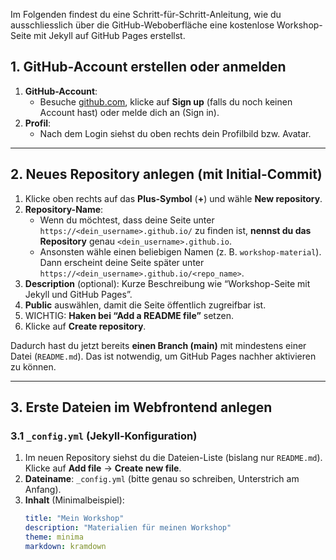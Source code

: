 Im Folgenden findest du eine Schritt-für-Schritt-Anleitung, wie du ausschliesslich über die GitHub-Weboberfläche eine kostenlose Workshop-Seite mit Jekyll auf GitHub Pages erstellst. 

## 1. GitHub-Account erstellen oder anmelden

1. **GitHub-Account**:  
   - Besuche [github.com](https://github.com), klicke auf **Sign up** (falls du noch keinen Account hast) oder melde dich an (Sign in).  
2. **Profil**:  
   - Nach dem Login siehst du oben rechts dein Profilbild bzw. Avatar.

---

## 2. Neues Repository anlegen (mit Initial-Commit)

1. Klicke oben rechts auf das **Plus-Symbol** (**+**) und wähle **New repository**.  
2. **Repository-Name**:  
   - Wenn du möchtest, dass deine Seite unter `https://<dein_username>.github.io/` zu finden ist, **nennst du das Repository** genau `<dein_username>.github.io`.  
   - Ansonsten wähle einen beliebigen Namen (z. B. `workshop-material`). Dann erscheint deine Seite später unter `https://<dein_username>.github.io/<repo_name>`.  
3. **Description** (optional): Kurze Beschreibung wie “Workshop-Seite mit Jekyll und GitHub Pages”.  
4. **Public** auswählen, damit die Seite öffentlich zugreifbar ist.  
5. WICHTIG: **Haken bei “Add a README file”** setzen.  
6. Klicke auf **Create repository**.  

Dadurch hast du jetzt bereits **einen Branch (main)** mit mindestens einer Datei (`README.md`). Das ist notwendig, um GitHub Pages nachher aktivieren zu können.

---

## 3. Erste Dateien im Webfrontend anlegen

### 3.1 `_config.yml` (Jekyll-Konfiguration)

1. Im neuen Repository siehst du die Dateien-Liste (bislang nur `README.md`). Klicke auf **Add file** → **Create new file**.  
2. **Dateiname**: `_config.yml` (bitte genau so schreiben, Unterstrich am Anfang).  
3. **Inhalt** (Minimalbeispiel):
   ```yaml
   title: "Mein Workshop"
   description: "Materialien für meinen Workshop"
   theme: minima
   markdown: kramdown

   

